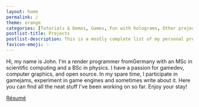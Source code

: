 ```yaml
---
layout: home
permalink: /
theme: orange
categories: [Tutorials & Demos, Games, Fun with holograms, Other projects]
postlist-title: Projects
postlist-description: This is a mostly complete list of my personal projects. Most of these were done in my spare time and *not* as part of a university course. Check out my [résumé](resume) for a list of university projects. Links may lead to external websites.
favicon-emoji: ✨
---
```


<span onclick="alert('Hi Megan! Yes, I built this page myself. Also, don't forget to practice German!')">Hi, my name is John</span>. I'm a render programmer fromGermany with an MSc in scientific computing and a BSc in physics. I have a passion for gamedev, computer graphics, and open source. In my spare time, I participate in gamejams, experiment in game engines and sometimes write about it. Here you can find all the neat stuff I've been working on so far. Enjoy your stay!

<div class="row">
  <div class="col s12">
    <div class="center-align">
      <a href="resume" class=" waves-effect waves-light btn hover-jello">
        Résumé
      </a>
    </div>
  </div>
</div>
